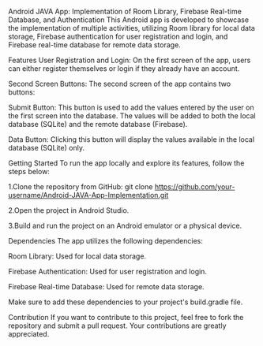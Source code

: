 Android JAVA App: Implementation of Room Library, Firebase Real-time Database, and Authentication
This Android app is developed to showcase the implementation of multiple activities, utilizing Room library for local data storage, Firebase authentication for user registration and login, and Firebase real-time database for remote data storage.

Features
User Registration and Login: On the first screen of the app, users can either register themselves or login if they already have an account.

Second Screen Buttons: The second screen of the app contains two buttons:

Submit Button: This button is used to add the values entered by the user on the first screen into the database. The values will be added to both the local database (SQLite) and the remote database (Firebase).

Data Button: Clicking this button will display the values available in the local database (SQLite) only.

Getting Started
To run the app locally and explore its features, follow the steps below:

1.Clone the repository from GitHub:
git clone https://github.com/your-username/Android-JAVA-App-Implementation.git

2.Open the project in Android Studio.

3.Build and run the project on an Android emulator or a physical device.

Dependencies
The app utilizes the following dependencies:

Room Library: Used for local data storage.

Firebase Authentication: Used for user registration and login.

Firebase Real-time Database: Used for remote data storage.

Make sure to add these dependencies to your project's build.gradle file.

Contribution
If you want to contribute to this project, feel free to fork the repository and submit a pull request. Your contributions are greatly appreciated.